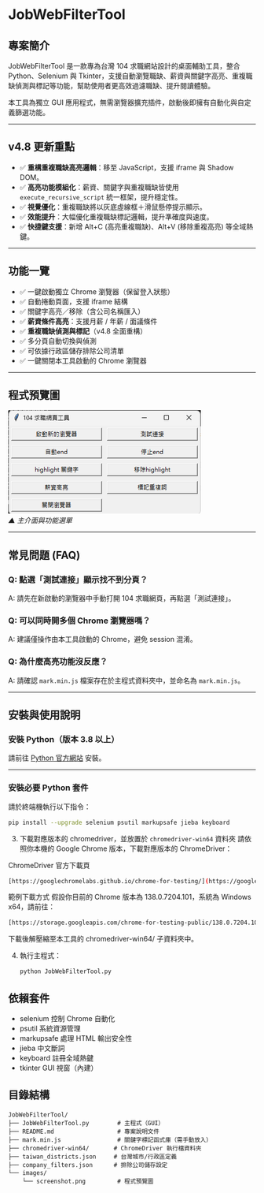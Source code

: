 # JobWebFilterTool

## 專案簡介

JobWebFilterTool 是一款專為台灣 104 求職網站設計的桌面輔助工具，整合 Python、Selenium 與 Tkinter，支援自動瀏覽職缺、薪資與關鍵字高亮、重複職缺偵測與標記等功能，幫助使用者更高效過濾職缺、提升閱讀體驗。

本工具為獨立 GUI 應用程式，無需瀏覽器擴充插件，啟動後即擁有自動化與自定義篩選功能。

---

## v4.8 更新重點

- ✅ **重構重複職缺高亮邏輯**：移至 JavaScript，支援 iframe 與 Shadow DOM。
- ✅ **高亮功能模組化**：薪資、關鍵字與重複職缺皆使用 `execute_recursive_script` 統一框架，提升穩定性。
- ✅ **視覺優化**：重複職缺將以灰底虛線框＋滑鼠懸停提示顯示。
- ✅ **效能提升**：大幅優化重複職缺標記邏輯，提升準確度與速度。
- ✅ **快捷鍵支援**：新增 Alt+C (高亮重複職缺)、Alt+V (移除重複高亮) 等全域熱鍵。

---

## 功能一覽

- ✅ 一鍵啟動獨立 Chrome 瀏覽器（保留登入狀態）
- ✅ 自動捲動頁面，支援 iframe 結構
- ✅ 關鍵字高亮／移除（含公司名稱匯入）
- ✅ **薪資條件高亮**：支援月薪 / 年薪 / 面議條件
- ✅ **重複職缺偵測與標記**（v4.8 全面重構）
- ✅ 多分頁自動切換與偵測
- ✅ 可依據行政區儲存排除公司清單
- ✅ 一鍵關閉本工具啟動的 Chrome 瀏覽器

---

## 程式預覽圖

![JobWebFilterTool 預覽圖](JobWebFilterTool/images/screenshot.png)  
_▲ 主介面與功能選單_

---

## 常見問題 (FAQ)

### Q: 點選「測試連接」顯示找不到分頁？
A: 請先在新啟動的瀏覽器中手動打開 104 求職網頁，再點選「測試連接」。

### Q: 可以同時開多個 Chrome 瀏覽器嗎？
A: 建議僅操作由本工具啟動的 Chrome，避免 session 混淆。

### Q: 為什麼高亮功能沒反應？
A: 請確認 `mark.min.js` 檔案存在於主程式資料夾中，並命名為 `mark.min.js`。

---

## 安裝與使用說明

### 安裝 Python（版本 3.8 以上）

請前往 [Python 官方網站](https://www.python.org/downloads/) 安裝。

---

### 安裝必要 Python 套件

請於終端機執行以下指令：

```bash
pip install --upgrade selenium psutil markupsafe jieba keyboard
   ```
3. 下載對應版本的 chromedriver，並放置於 `chromedriver-win64` 資料夾
   請依照你本機的 Google Chrome 版本，下載對應版本的 ChromeDriver：

ChromeDriver 官方下載頁
 ```bash
[https://googlechromelabs.github.io/chrome-for-testing/](https://googlechromelabs.github.io/chrome-for-testing/)
```

範例下載方式 假設你目前的 Chrome 版本為 138.0.7204.101，系統為 Windows x64，請前往：
```bash
[https://storage.googleapis.com/chrome-for-testing-public/138.0.7204.101/win64/chromedriver-win64.zip](https://storage.googleapis.com/chrome-for-testing-public/138.0.7204.101/win64/chromedriver-win64.zip)
```
下載後解壓縮至本工具的 chromedriver-win64/ 子資料夾中。

4. 執行主程式：
   ```bash
   python JobWebFilterTool.py
   ```

## 依賴套件
- selenium 控制 Chrome 自動化
- psutil 系統資源管理
- markupsafe 處理 HTML 輸出安全性
- jieba 中文斷詞
- keyboard 註冊全域熱鍵
- tkinter GUI 視窗（內建）

## 目錄結構
```
JobWebFilterTool/
├── JobWebFilterTool.py        # 主程式（GUI）
├── README.md                  # 專案說明文件
├── mark.min.js                # 關鍵字標記函式庫（需手動放入）
├── chromedriver-win64/       # ChromeDriver 執行檔資料夾
├── taiwan_districts.json     # 台灣城市/行政區定義
├── company_filters.json      # 排除公司儲存設定
└── images/
    └── screenshot.png         # 程式預覽圖
```
